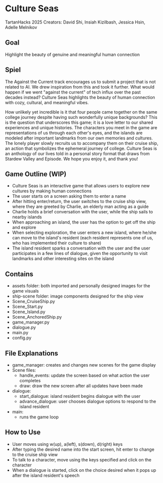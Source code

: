 # Culture Seas 
TartanHacks 2025
Creators: David Shi, Insiah Kizilbash, Jessica Hsin, Adelle Melnikov
## Goal
Highlight the beauty of genuine and meaningful human connection

## Spiel
The Against the Current track encourages us to submit a project that is not related to AI. We drew inspiration from this and took it further. What would happen if we went "against the current" of tech influx over the past decades instead? Culture Seas highlights the beauty of human connection with cozy, cultural, and meaningful vibes. 

How unlikely yet incredible is it that four people came together on the same college journey despite having such wonderfully unique backgrounds? This is the question that underscores this game; it is a love letter to our shared experiences and unique histories. The characters you meet in the game are representations of us through each other's eyes, and the islands are modeled after important landmarks from our own memories and cultures. The lonely player slowly recruits us to accompany them on their cruise ship, an action that symbolizes the ephemeral journey of college. Culture Seas is an anthology of our lives told in a personal story format that draws from Stardew Valley and Episode. We hope you enjoy it, and thank you!

## Game Outline (WIP)
- Culture Seas is an interactive game that allows users to explore new cultures by making human connections
- The user starts on a screen asking them to enter a name
- After hitting enter/return, the user switches to the cruise ship view, where they are greeted by Charlie, an elderly man acting as a guide
- Charlie holds a brief conversation with the user, while the ship sails to nearby islands
- When approaching an island, the user has the option to get off the ship and explore
- When selecting exploration, the user enters a new island, where he/she can move to the island's resident (each resident represents one of us, who has implemented their culture to share)
- The island resident sparks a conversation with the user and the user participates in a few lines of dialogue, given the opportunity to visit landmarks and other interesting sites on the island

## Contains
- assets folder: both imported and personally designed images for the game visuals
- ship-scene folder: image components designed for the ship view
- Scene_CruiseShip.py
- Scene_Start.py
- Scene_Island.py
- Scene_AnchoredShip.py
- game_manager.py
- dialogue.py
- main.py
- config.py

## File Explanations
- game_manager: creates and changes new scenes for the game display
- Scene files:
  - handle_events: update the screen based on what action the user completes 
  - draw: draw the new screen after all updates have been made 
- dialogue:
  - start_dialogue: island resident begins dialogue with the user
  - advance_dialogue: user chooses dialogue options to respond to the island resident
- main:
  - runs the game loop

## How to Use
- User moves using w(up), a(left), s(down), d(right) keys
- After typing the desired name into the start screen, hit enter to change to the cruise ship view
- To talk to a character, move using the keys specified and click on the character
- When a dialogue is started, click on the choice desired when it pops up after the island resident's speech


